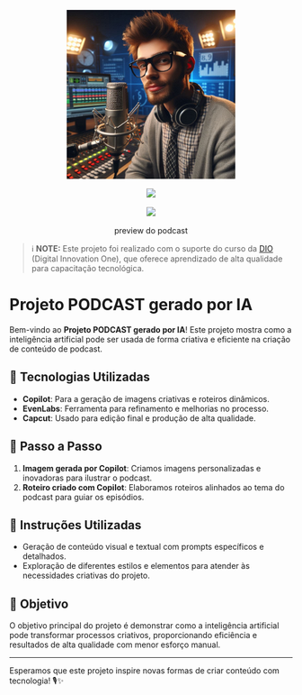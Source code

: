 <p align="center">
<img 
    src="./assets/cover.png"
    width="300"
/>
</p>
<p align="CENTER">
<a href="https://www.linkedin.com/in/Harielson-Mendes/">
    <img 
        src="https://img.shields.io/badge/LinkedIn-0077B5?style=for-the-badge&logo=linkedin&logoColor=white"> 
        </a>

</p>
<p align="CENTER">
<a href="https://github.com/hbmendes?tab=repositories">
    <img 
        src="https://img.shields.io/badge/github-000000?style=for-the-badge&logo=github&logoColor=white">
        </a>
</p>

<p align="center">
preview do podcast
</p>

 > ℹ️ **NOTE:** Este projeto foi realizado com o suporte do curso da [DIO](https://dio.me) (Digital Innovation One), que oferece aprendizado de alta qualidade para capacitação tecnológica. 

# Projeto PODCAST gerado por IA

Bem-vindo ao **Projeto PODCAST gerado por IA**! Este projeto mostra como a inteligência artificial pode ser usada de forma criativa e eficiente na criação de conteúdo de podcast.

## 🚀 Tecnologias Utilizadas

- **Copilot**: Para a geração de imagens criativas e roteiros dinâmicos.
- **EvenLabs**: Ferramenta para refinamento e melhorias no processo.
- **Capcut**: Usado para edição final e produção de alta qualidade.

## 🔧 Passo a Passo

1. **Imagem gerada por Copilot**: Criamos imagens personalizadas e inovadoras para ilustrar o podcast.
2. **Roteiro criado com Copilot**: Elaboramos roteiros alinhados ao tema do podcast para guiar os episódios.

## 📝 Instruções Utilizadas

- Geração de conteúdo visual e textual com prompts específicos e detalhados.
- Exploração de diferentes estilos e elementos para atender às necessidades criativas do projeto.

## 🎯 Objetivo

O objetivo principal do projeto é demonstrar como a inteligência artificial pode transformar processos criativos, proporcionando eficiência e resultados de alta qualidade com menor esforço manual.

---

Esperamos que este projeto inspire novas formas de criar conteúdo com tecnologia! 🎙️✨

